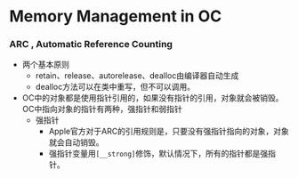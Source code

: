# Memory Management in OC



### ARC , Automatic Reference Counting

- 两个基本原则
  - retain、release、autorelease、dealloc由编译器自动生成
  - dealloc方法可以在类中重写，但不可以调用。
- OC中的对象都是使用指针引用的，如果没有指针的引用，对象就会被销毁。OC中指向对象的指针有两种，强指针和弱指针
  - 强指针
    - Apple官方对于ARC的引用规则是，只要没有强指针指向的对象，对象就会自动销毁。
    - 强指针变量用`[__strong]`修饰，默认情况下，所有的指针都是强指针。